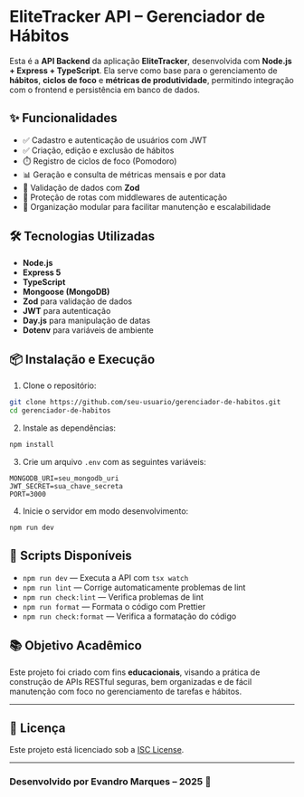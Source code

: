 # EliteTracker API – Gerenciador de Hábitos

Esta é a **API Backend** da aplicação **EliteTracker**, desenvolvida com **Node.js + Express + TypeScript**. Ela serve como base para o gerenciamento de **hábitos**, **ciclos de foco** e **métricas de produtividade**, permitindo integração com o frontend e persistência em banco de dados.

## ✨ Funcionalidades

- ✅ Cadastro e autenticação de usuários com JWT
- ✅ Criação, edição e exclusão de hábitos
- ⏱️ Registro de ciclos de foco (Pomodoro)
- 📊 Geração e consulta de métricas mensais e por data
- 🧠 Validação de dados com **Zod**
- 🔐 Proteção de rotas com middlewares de autenticação
- 🌱 Organização modular para facilitar manutenção e escalabilidade

## 🛠️ Tecnologias Utilizadas

- **Node.js**
- **Express 5**
- **TypeScript**
- **Mongoose (MongoDB)**
- **Zod** para validação de dados
- **JWT** para autenticação
- **Day.js** para manipulação de datas
- **Dotenv** para variáveis de ambiente

## 📦 Instalação e Execução

1. Clone o repositório:

```bash
git clone https://github.com/seu-usuario/gerenciador-de-habitos.git
cd gerenciador-de-habitos
```

2. Instale as dependências:

```bash
npm install
```

3. Crie um arquivo `.env` com as seguintes variáveis:

```
MONGODB_URI=seu_mongodb_uri
JWT_SECRET=sua_chave_secreta
PORT=3000
```

4. Inicie o servidor em modo desenvolvimento:

```bash
npm run dev
```

## 🧪 Scripts Disponíveis

- `npm run dev` — Executa a API com `tsx watch`
- `npm run lint` — Corrige automaticamente problemas de lint
- `npm run check:lint` — Verifica problemas de lint
- `npm run format` — Formata o código com Prettier
- `npm run check:format` — Verifica a formatação do código

## 📚 Objetivo Acadêmico

Este projeto foi criado com fins **educacionais**, visando a prática de construção de APIs RESTful seguras, bem organizadas e de fácil manutenção com foco no gerenciamento de tarefas e hábitos.

---

## 📄 Licença

Este projeto está licenciado sob a [ISC License](LICENSE).

---

### Desenvolvido por Evandro Marques – 2025 🚀
